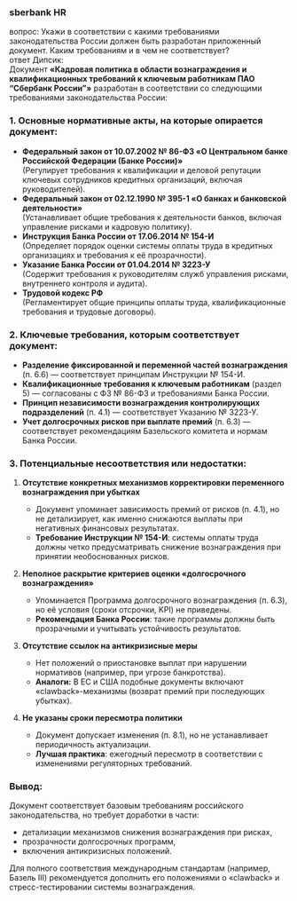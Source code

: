 ### sberbank HR
вопрос: Укажи в соответствии с какими требованиями законодательства России должен быть разработан приложенный документ. Каким требованиям и в чем не соответствует?  
ответ Дипсик:  
Документ **«Кадровая политика в области вознаграждения и квалификационных требований к ключевым работникам ПАО “Сбербанк России”»** разработан в соответствии со следующими требованиями законодательства России:

### **1. Основные нормативные акты, на которые опирается документ:**
- **Федеральный закон от 10.07.2002 № 86-ФЗ «О Центральном банке Российской Федерации (Банке России)»**  
  (Регулирует требования к квалификации и деловой репутации ключевых сотрудников кредитных организаций, включая руководителей).  
- **Федеральный закон от 02.12.1990 № 395-1 «О банках и банковской деятельности»**  
  (Устанавливает общие требования к деятельности банков, включая управление рисками и кадровую политику).  
- **Инструкция Банка России от 17.06.2014 № 154-И**  
  (Определяет порядок оценки системы оплаты труда в кредитных организациях и требования к её прозрачности).  
- **Указание Банка России от 01.04.2014 № 3223-У**  
  (Содержит требования к руководителям служб управления рисками, внутреннего контроля и аудита).  
- **Трудовой кодекс РФ**  
  (Регламентирует общие принципы оплаты труда, квалификационные требования и трудовые договоры).  

### **2. Ключевые требования, которым соответствует документ:**
- **Разделение фиксированной и переменной частей вознаграждения** (п. 6.6) — соответствует принципам Инструкции № 154-И.  
- **Квалификационные требования к ключевым работникам** (раздел 5) — согласованы с ФЗ № 86-ФЗ и требованиями Банка России.  
- **Принцип независимости вознаграждения контролирующих подразделений** (п. 4.1) — соответствует Указанию № 3223-У.  
- **Учет долгосрочных рисков при выплате премий** (п. 6.3) — соответствует рекомендациям Базельского комитета и нормам Банка России.  

### **3. Потенциальные несоответствия или недостатки:**
1. **Отсутствие конкретных механизмов корректировки переменного вознаграждения при убытках**  
   - Документ упоминает зависимость премий от рисков (п. 4.1), но не детализирует, как именно снижаются выплаты при негативных финансовых результатах.  
   - **Требование Инструкции № 154-И**: системы оплаты труда должны четко предусматривать снижение вознаграждения при принятии необоснованных рисков.  

2. **Неполное раскрытие критериев оценки «долгосрочного вознаграждения»**  
   - Упоминается Программа долгосрочного вознаграждения (п. 6.3), но её условия (сроки отсрочки, KPI) не приведены.  
   - **Рекомендация Банка России**: такие программы должны быть прозрачными и учитывать устойчивость результатов.  

3. **Отсутствие ссылок на антикризисные меры**  
   - Нет положений о приостановке выплат при нарушении нормативов (например, при угрозе банкротства).  
   - **Аналоги:** В ЕС и США подобные документы включают «clawback»-механизмы (возврат премий при последующих убытках).  

4. **Не указаны сроки пересмотра политики**  
   - Документ допускает изменения (п. 8.1), но не устанавливает периодичность актуализации.  
   - **Лучшая практика**: ежегодный пересмотр в соответствии с изменениями регуляторных требований.  

### **Вывод:**  
Документ соответствует базовым требованиям российского законодательства, но требует доработки в части:  
- детализации механизмов снижения вознаграждения при рисках,  
- прозрачности долгосрочных программ,  
- включения антикризисных положений.  

Для полного соответствия международным стандартам (например, Базель III) рекомендуется дополнить его положениями о «clawback» и стресс-тестировании системы вознаграждения.
